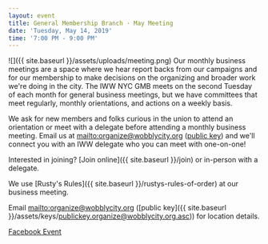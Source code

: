 ```yaml
---
layout: event
title: General Membership Branch · May Meeting
date: 'Tuesday, May 14, 2019'
time: '7:00 PM - 9:00 PM'
---
```

![]({{ site.baseurl }}/assets/uploads/meeting.png)
Our monthly business meetings are a space where we hear report backs from our campaigns and for our membership to make decisions on the organizing and broader work we're doing in the city. The IWW NYC GMB meets on the second Tuesday of each month for general business meetings, but we have committees that meet regularly, monthly orientations, and actions on a weekly basis.

We ask for new members and folks curious in the union to attend an orientation or meet with a delegate before attending a monthly business meeting. Email us at <mailto:organize@wobblycity.org> ([public key](/assets/keys/publickey.organize@wobblycity.org.asc)) and we'll connect you with an IWW delegate who you can meet with one-on-one!

Interested in joining? [Join online]({{ site.baseurl }}/join) or in-person with a delegate.

We use [Rusty's Rules]({{ site.baseurl }}/rustys-rules-of-order) at our business meeting.

Email <mailto:organize@wobblycity.org> ([public key]({{ site.baseurl }}/assets/keys/publickey.organize@wobblycity.org.asc)) for location details.

[Facebook Event](https://www.facebook.com/events/314668809251091)
